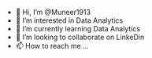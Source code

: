 - 👋 Hi, I’m @Muneer1913
- 👀 I’m interested in Data Analytics
- 🌱 I’m currently learning Data Analytics
- 💞️ I’m looking to collaborate on LinkeDin
- 📫 How to reach me ...

<!---
Muneer1913/Muneer1913 is a ✨ special ✨ repository because its `README.md` (this file) appears on your GitHub profile.
You can click the Preview link to take a look at your changes.
--->
